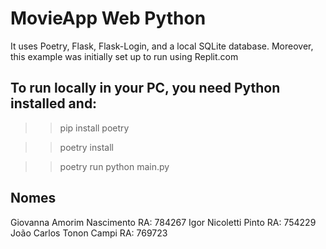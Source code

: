 # MovieApp Web Python 

It uses Poetry, Flask, Flask-Login, and a local SQLite database. 
Moreover, this example was initially set up to run using Replit.com

## To run locally in your PC, you need Python installed and:

>> pip install poetry

>> poetry install

>> poetry run python main.py
>>

## Nomes
Giovanna Amorim Nascimento RA: 784267
Igor Nicoletti Pinto RA: 754229
João Carlos Tonon Campi RA: 769723
